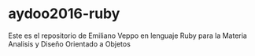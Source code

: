 # aydoo2016-ruby

Este es el repositorio de Emiliano Veppo en lenguaje Ruby para la Materia Analisis y Diseño Orientado a Objetos
